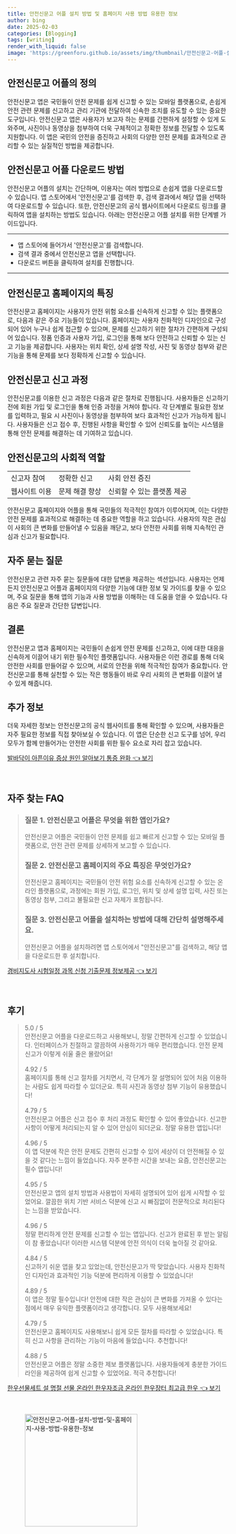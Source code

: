 ```yaml
---
title: 안전신문고 어플 설치 방법 및 홈페이지 사용 방법 유용한 정보
author: bing
date: 2025-02-03
categories: [Blogging]
tags: [writing]
render_with_liquid: false
image: 'https://greenforu.github.io/assets/img/thumbnail/안전신문고-어플-설치-방법-및-홈페이지-사용-방법-유용한-정보.webp'
---
```



<h2 id='안전신문고_어플_정의'>안전신문고 어플의 정의</h2>

<p>안전신문고 앱은 국민들이 안전 문제를 쉽게 신고할 수 있는 모바일 플랫폼으로, 손쉽게 안전 관련 문제를 신고하고 관리 기관에 전달하여 신속한 조치를 유도할 수 있는 중요한 도구입니다. 안전신문고 앱은 사용자가 보고자 하는 문제를 간편하게 설정할 수 있게 도와주며, 사진이나 동영상을 첨부하여 더욱 구체적이고 정확한 정보를 전달할 수 있도록 지원합니다. 이 앱은 국민의 안전을 증진하고 사회의 다양한 안전 문제를 효과적으로 관리할 수 있는 실질적인 방법을 제공합니다.</p>

<h2 id='안전신문고_어플_다운로드_방법'>안전신문고 어플 다운로드 방법</h2>

<p>안전신문고 어플의 설치는 간단하며, 이용자는 여러 방법으로 손쉽게 앱을 다운로드할 수 있습니다. 앱 스토어에서 '안전신문고'를 검색한 후, 검색 결과에서 해당 앱을 선택하여 다운로드할 수 있습니다. 또한, 안전신문고의 공식 웹사이트에서 다운로드 링크를 클릭하여 앱을 설치하는 방법도 있습니다. 아래는 안전신문고 어플 설치를 위한 단계별 가이드입니다.</p>

<hr />

<ul>
    <li>앱 스토어에 들어가서 '안전신문고'를 검색합니다.</li>
    <li>검색 결과 중에서 안전신문고 앱을 선택합니다.</li>
    <li>다운로드 버튼을 클릭하여 설치를 진행합니다.</li>
</ul>

<hr />

<h2 id='안전신문고_홈페이지_특징'>안전신문고 홈페이지의 특징</h2>

<p>안전신문고 홈페이지는 사용자가 안전 위험 요소를 신속하게 신고할 수 있는 플랫폼으로, 다음과 같은 주요 기능들이 있습니다. 홈페이지는 사용자 친화적인 디자인으로 구성되어 있어 누구나 쉽게 접근할 수 있으며, 문제를 신고하기 위한 절차가 간편하게 구성되어 있습니다. 정품 인증과 사용자 가입, 로그인을 통해 보다 안전하고 신뢰할 수 있는 신고 기능을 제공합니다. 사용자는 위치 확인, 상세 설명 작성, 사진 및 동영상 첨부와 같은 기능을 통해 문제를 보다 정확하게 신고할 수 있습니다.</p>

<h2 id='신고_과정'>안전신문고 신고 과정</h2>

<p>안전신문고를 이용한 신고 과정은 다음과 같은 절차로 진행됩니다. 사용자들은 신고하기 전에 회원 가입 및 로그인을 통해 인증 과정을 거쳐야 합니다. 각 단계별로 필요한 정보를 입력하고, 필요 시 사진이나 동영상을 첨부하여 보다 효과적인 신고가 가능하게 됩니다. 사용자들은 신고 접수 후, 진행된 사항을 확인할 수 있어 신뢰도를 높이는 시스템을 통해 안전 문제를 해결하는 데 기여하고 있습니다.</p>

<h2 id='안전신문고의_사회적_역할'>안전신문고의 사회적 역할</h2>

<table>
    <tr>
        <td>신고자 참여</td>
        <td>정확한 신고</td>
        <td>사회 안전 증진</td>
    </tr>
    <tr>
        <td>웹사이트 이용</td>
        <td>문제 해결 향상</td>
        <td>신뢰할 수 있는 플랫폼 제공</td>
    </tr>
</table>

<p>안전신문고 홈페이지와 어플을 통해 국민들의 적극적인 참여가 이루어지며, 이는 다양한 안전 문제를 효과적으로 해결하는 데 중요한 역할을 하고 있습니다. 사용자의 작은 관심이 사회의 큰 변화를 만들어낼 수 있음을 깨닫고, 보다 안전한 사회를 위해 지속적인 관심과 신고가 필요합니다.</p>

<h2 id='자주_묻는_질문'>자주 묻는 질문</h2>

<p>안전신문고 관련 자주 묻는 질문들에 대한 답변을 제공하는 섹션입니다. 사용자는 언제든지 안전신문고 어플과 홈페이지의 다양한 기능에 대한 정보 및 가이드를 찾을 수 있으며, 주요 질문을 통해 앱의 기능과 사용 방법을 이해하는 데 도움을 얻을 수 있습니다. 다음은 주요 질문과 간단한 답변입니다.</p>

<h2 id='결론'>결론</h2>

<p>안전신문고 앱과 홈페이지는 국민들이 손쉽게 안전 문제를 신고하고, 이에 대한 대응을 신속하게 이끌어 내기 위한 필수적인 플랫폼입니다. 사용자들은 이런 경로를 통해 더욱 안전한 사회를 만들어갈 수 있으며, 서로의 안전을 위해 적극적인 참여가 중요합니다. 안전신문고를 통해 실천할 수 있는 작은 행동들이 바로 우리 사회의 큰 변화를 이끌어 낼 수 있게 해줍니다.</p>

<h2 id='추가_정보'>추가 정보</h2>

<p>더욱 자세한 정보는 안전신문고의 공식 웹사이트를 통해 확인할 수 있으며, 사용자들은 자주 필요한 정보를 직접 찾아보실 수 있습니다. 이 앱은 단순한 신고 도구를 넘어, 우리 모두가 함께 만들어가는 안전한 사회를 위한 필수 요소로 자리 잡고 있습니다.</p>


<p><a class="click-button" title="발바닥이 아픈이유 증상 원인 알아보기 통증 완화" href="https://greenforu.github.io/posts/%EB%B0%9C%EB%B0%94%EB%8B%A5%EC%9D%B4-%EC%95%84%ED%94%88%EC%9D%B4%EC%9C%A0-%EC%A6%9D%EC%83%81-%EC%9B%90%EC%9D%B8-%EC%95%8C%EC%95%84%EB%B3%B4%EA%B8%B0-%ED%86%B5%EC%A6%9D-%EC%99%84%ED%99%94/" rel="dofollow">발바닥이 아픈이유 증상 원인 알아보기 통증 완화 👈 보기</a></p><br>
<h2 id='자주_찾는_FAQ'>자주 찾는 FAQ</h2>
<div itemscope="" itemtype="https://schema.org/FAQPage"> 
<blockquote> 
<div itemscope="" itemprop="mainEntity" itemtype="https://schema.org/Question"> 
<h3 itemprop="name">질문 1. 안전신문고 어플은 무엇을 위한 앱인가요?</h3> 
<div itemscope="" itemprop="acceptedAnswer" itemtype="https://schema.org/Answer"> 
<span itemprop="text"> 
<p>안전신문고 어플은 국민들이 안전 문제를 쉽고 빠르게 신고할 수 있는 모바일 플랫폼으로, 안전 관련 문제를 상세하게 보고할 수 있습니다.</p> 
</span> 
</div> 
</div> 
<div itemscope="" itemprop="mainEntity" itemtype="https://schema.org/Question"> 
<h3 itemprop="name">질문 2. 안전신문고 홈페이지의 주요 특징은 무엇인가요?</h3> 
<div itemscope="" itemprop="acceptedAnswer" itemtype="https://schema.org/Answer"> 
<span itemprop="text"> 
<p>안전신문고 홈페이지는 국민들이 안전 위험 요소를 신속하게 신고할 수 있는 온라인 플랫폼으로, 과정에는 회원 가입, 로그인, 위치 및 상세 설명 입력, 사진 또는 동영상 첨부, 그리고 불필요한 신고 자제가 포함됩니다.</p> 
</span> 
</div> 
</div> 
<div itemscope="" itemprop="mainEntity" itemtype="https://schema.org/Question"> 
<h3 itemprop="name">질문 3. 안전신문고 어플을 설치하는 방법에 대해 간단히 설명해주세요.</h3> 
<div itemscope="" itemprop="acceptedAnswer" itemtype="https://schema.org/Answer"> 
<span itemprop="text"> 
<p>안전신문고 어플을 설치하려면 앱 스토어에서 "안전신문고"를 검색하고, 해당 앱을 다운로드한 후 설치합니다.</p> 
</span> 
</div> 
</div> 
</blockquote> 
</div>
<p><a class="click-button" title="경비지도사 시험일정 과목 신청 기출문제 정보제공" href="https://greenforu.github.io/posts/%EA%B2%BD%EB%B9%84%EC%A7%80%EB%8F%84%EC%82%AC-%EC%8B%9C%ED%97%98%EC%9D%BC%EC%A0%95-%EA%B3%BC%EB%AA%A9-%EC%8B%A0%EC%B2%AD-%EA%B8%B0%EC%B6%9C%EB%AC%B8%EC%A0%9C-%EC%A0%95%EB%B3%B4%EC%A0%9C%EA%B3%B5/" rel="dofollow">경비지도사 시험일정 과목 신청 기출문제 정보제공 👈 보기</a></p><br>
<h2 id='후기'>후기</h2>
<div itemscope itemtype="https://schema.org/Product">
  <blockquote>
  <div itemprop="review" itemscope itemtype="https://schema.org/Review">
      <div itemprop="reviewRating" itemscope itemtype="https://schema.org/Rating"> <span itemprop="ratingValue">5.0</span> / <span itemprop="bestRating">5</span> </div>
      <span itemprop="reviewBody">안전신문고 어플을 다운로드하고 사용해보니, 정말 간편하게 신고할 수 있었습니다. 인터페이스가 친절하고 깔끔하여 사용하기가 매우 편리했습니다. 안전 문제 신고가 이렇게 쉬울 줄은 몰랐어요!</span>
  </div>
  <br>
  <div itemprop="review" itemscope itemtype="https://schema.org/Review">
      <div itemprop="reviewRating" itemscope itemtype="https://schema.org/Rating"> <span itemprop="ratingValue">4.92</span> / <span itemprop="bestRating">5</span> </div>
      <span itemprop="reviewBody">홈페이지를 통해 신고 절차를 거치면서, 각 단계가 잘 설명되어 있어 처음 이용하는 사람도 쉽게 따라할 수 있더군요. 특히 사진과 동영상 첨부 기능이 유용했습니다!</span>
  </div>
  <br>
  <div itemprop="review" itemscope itemtype="https://schema.org/Review">
      <div itemprop="reviewRating" itemscope itemtype="https://schema.org/Rating"> <span itemprop="ratingValue">4.79</span> / <span itemprop="bestRating">5</span> </div>
      <span itemprop="reviewBody">안전신문고 어플은 신고 접수 후 처리 과정도 확인할 수 있어 좋았습니다. 신고한 사항이 어떻게 처리되는지 알 수 있어 안심이 되더군요. 정말 유용한 앱입니다!</span>
  </div>
  <br>
  <div itemprop="review" itemscope itemtype="https://schema.org/Review">
      <div itemprop="reviewRating" itemscope itemtype="https://schema.org/Rating"> <span itemprop="ratingValue">4.96</span> / <span itemprop="bestRating">5</span> </div>
      <span itemprop="reviewBody">이 앱 덕분에 작은 안전 문제도 간편히 신고할 수 있어 세상이 더 안전해질 수 있을 것 같다는 느낌이 들었습니다. 자주 분주한 시간을 보내는 요즘, 안전신문고는 필수 앱입니다!</span>
  </div>
  <br>
  <div itemprop="review" itemscope itemtype="https://schema.org/Review">
      <div itemprop="reviewRating" itemscope itemtype="https://schema.org/Rating"> <span itemprop="ratingValue">4.95</span> / <span itemprop="bestRating">5</span> </div>
      <span itemprop="reviewBody">안전신문고 앱의 설치 방법과 사용법이 자세히 설명되어 있어 쉽게 시작할 수 있었어요. 깔끔한 위치 기반 서비스 덕분에 신고 시 빠짐없이 전문적으로 처리된다는 느낌을 받았습니다.</span>
  </div>
  <br>
  <div itemprop="review" itemscope itemtype="https://schema.org/Review">
      <div itemprop="reviewRating" itemscope itemtype="https://schema.org/Rating"> <span itemprop="ratingValue">4.96</span> / <span itemprop="bestRating">5</span> </div>
      <span itemprop="reviewBody">정말 편리하게 안전 문제를 신고할 수 있는 앱입니다. 신고가 완료된 후 받는 알림이 참 좋았습니다! 이러한 시스템 덕분에 안전 의식이 더욱 높아질 것 같아요.</span>
  </div>
  <br>
  <div itemprop="review" itemscope itemtype="https://schema.org/Review">
      <div itemprop="reviewRating" itemscope itemtype="https://schema.org/Rating"> <span itemprop="ratingValue">4.84</span> / <span itemprop="bestRating">5</span> </div>
      <span itemprop="reviewBody">신고하기 쉬운 앱을 찾고 있었는데, 안전신문고가 딱 맞았습니다. 사용자 친화적인 디자인과 효과적인 기능 덕분에 편리하게 이용할 수 있었습니다!</span>
  </div>
  <br>
  <div itemprop="review" itemscope itemtype="https://schema.org/Review">
      <div itemprop="reviewRating" itemscope itemtype="https://schema.org/Rating"> <span itemprop="ratingValue">4.89</span> / <span itemprop="bestRating">5</span> </div>
      <span itemprop="reviewBody">이 앱은 정말 필수입니다! 안전에 대한 작은 관심이 큰 변화를 가져올 수 있다는 점에서 매우 유익한 플랫폼이라고 생각합니다. 모두 사용해보세요!</span>
  </div>
  <br>
  <div itemprop="review" itemscope itemtype="https://schema.org/Review">
      <div itemprop="reviewRating" itemscope itemtype="https://schema.org/Rating"> <span itemprop="ratingValue">4.79</span> / <span itemprop="bestRating">5</span> </div>
      <span itemprop="reviewBody">안전신문고 홈페이지도 사용해보니 쉽게 모든 절차를 따라할 수 있었습니다. 특히 신고 사항을 관리하는 기능이 마음에 들었습니다. 추천합니다!</span>
  </div>
  <br>
  <div itemprop="review" itemscope itemtype="https://schema.org/Review">
      <div itemprop="reviewRating" itemscope itemtype="https://schema.org/Rating"> <span itemprop="ratingValue">4.88</span> / <span itemprop="bestRating">5</span> </div>
      <span itemprop="reviewBody">안전신문고 어플은 정말 소중한 제보 플랫폼입니다. 사용자들에게 충분한 가이드라인을 제공하여 쉽게 신고할 수 있었어요. 적극 추천합니다!</span>
  </div>
  </blockquote>
</div>
<p><a class="click-button" title="한우선물세트 설 명절 선물 온라인 한우자조금 온라인 한우장터 최고급 한우" href="https://greenforu.github.io/posts/%ED%95%9C%EC%9A%B0%EC%84%A0%EB%AC%BC%EC%84%B8%ED%8A%B8-%EC%84%A4-%EB%AA%85%EC%A0%88-%EC%84%A0%EB%AC%BC-%EC%98%A8%EB%9D%BC%EC%9D%B8-%ED%95%9C%EC%9A%B0%EC%9E%90%EC%A1%B0%EA%B8%88-%EC%98%A8%EB%9D%BC%EC%9D%B8-%ED%95%9C%EC%9A%B0%EC%9E%A5%ED%84%B0-%EC%B5%9C%EA%B3%A0%EA%B8%89-%ED%95%9C%EC%9A%B0/" rel="dofollow">한우선물세트 설 명절 선물 온라인 한우자조금 온라인 한우장터 최고급 한우 👈 보기</a></p><br>
<figure class="image"><img src="https://greenforu.github.io/assets/img/thumbnail/안전신문고-어플-설치-방법-및-홈페이지-사용-방법-유용한-정보.webp" alt="안전신문고-어플-설치-방법-및-홈페이지-사용-방법-유용한-정보" width="256" height="256"></figure>